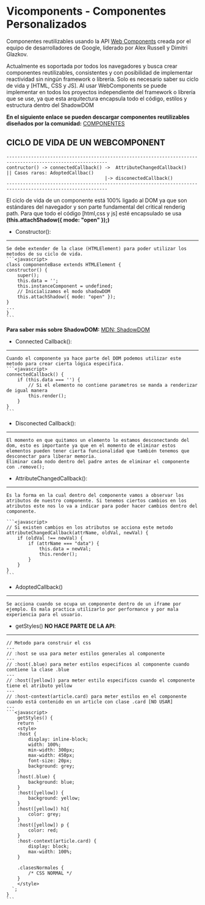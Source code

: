 # Vicomponents - Componentes Personalizados
Componentes reutilizables usando la API <a href="https://www.webcomponents.org/introduction" target="_blank">Web Components</a> creada por el equipo de desarrolladores de Google, liderado por Alex Russell y Dimitri Glazkov.


Actualmente es soportada por todos los navegadores y busca crear componentes reutilizables, consistentes y con posibilidad de implementar reactividad sin ningún framework o librería. Solo es necesario saber su ciclo de vida y [HTML, CSS y JS]. Al usar WebComponents se puede implementar en todos los proyectos independiente del framework o librería que se use, ya que esta arquitectura encapsula todo el código, estilos y estructura dentro del ShadowDOM


**En el siguiente enlace se pueden descargar componentes reutilizables diseñados por la comunidad:**
<a href="https://www.webcomponents.org/" target="_blank">COMPONENTES</a>

## CICLO DE VIDA DE UN WEBCOMPONENT
```
-----------------------------------------------------------------------------------------------------------
contructor() -> connectedCallback() ->  AttributeChangedCallback()    || Casos raros: AdoptedCallbac()
                                    |-> disconectedCallback()
-----------------------------------------------------------------------------------------------------------

```
El ciclo de vida de un componente está 100% ligado al DOM ya que son estándares del navegador y son parte fundamental del critical renderig path. Para que todo el código [html,css y js] esté encapsulado se usa **(this.attachShadow({ mode: "open" });)**

* Constructor():
---
    Se debe extender de la clase (HTMLElement) para poder utilizar los metodos de su ciclo de vida.
    ```<javascript>
    class componenteBase extends HTMLElement {
    constructor() {
        super();
        this.data = '';
        this.instanceComponent = undefined;
        // Inicializamos el modo shadowDOM
        this.attachShadow({ mode: "open" });
    }
    ...
    }
    ```
**Para saber más sobre ShadowDOM:** [MDN: ShadowDOM](https://developer.mozilla.org/es/docs/Web/Web_Components/Using_shadow_DOM)

* Connected Callback():
---
    Cuando el componente ya hace parte del DOM podemos utilizar este metodo para crear cierta lógica especifica.
    ```<javascript>
    connectedCallback() {
        if (this.data === '') {
            // Si el elemento no contiene parametros se manda a renderizar de igual manera
            this.render();
        }
    }
    ```

* Disconected Callback():
---
    El momento en que quitamos un elemento lo estamos desconectando del dom, esto es importante ya que en el momento de eliminar estos elementos pueden tener cierta funcionalidad que también tenemos que desconectar para liberar memoria.
    Eliminar cada nodo dentro del padre antes de eliminar el componente con .remove();

* AttributeChangedCallback():
---
    Es la forma en la cual dentro del componente vamos a observar los atributos de nuestro componente. Si tenemos ciertos cambios en los atributos este nos lo va a indicar para poder hacer cambios dentro del componente.

    ```<javascript>
    // Si existen cambios en los atributos se acciona este metodo
    attributeChangedCallback(attrName, oldVal, newVal) {
        if (oldVal !== newVal) {
            if (attrName === "data") {
                this.data = newVal;
                this.render();
            }
        }
    }
    ```
* AdoptedCallback()
---
    Se acciona cuando se ocupa un componente dentro de un iframe por ejemplo. Es mala practica utilizarlo por performance y por mala experiencia para el usuario.
* getStyles() **NO HACE PARTE DE LA API**:
---
    // Metodo para construir el css
    ---
    // :host se usa para meter estilos generales al componente
    ---
    // :host(.blue) para meter estilos especificos al componente cuando contiene la clase .blue
    ---
    // :host([yellow]) para meter estilo especificos cuando el componente tiene el atributo yellow
    ---
    // :host-context(article.card) para meter estilos en el componente cuando está contenido en un article con clase .card [NO USAR]
    ---
    ```<javascript>
        getStyles() {
        return `
        <style>
        :host {
            display: inline-block;
            width: 100%;
            min-width: 300px;
            max-width: 450px;
            font-size: 20px;
            background: grey;
        }
        :host(.blue) {
            background: blue; 
        }
        :host([yellow]) {
            background: yellow;
        }
        :host([yellow]) h1{
            color: grey;
        }
        :host([yellow]) p {
            color: red;
        }
        :host-context(article.card) {
            display: block;
            max-width: 100%;
        }

        .clasesNormales {
            /* CSS NORMAL */
        }
        </style>
      `;
    }
    ```